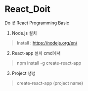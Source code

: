 # React_Doit

Do it!
React Programming Basic

1. Node.js 설치
>Install : https://nodejs.org/en/

2. React-app 설치
cmd에서
> npm install -g create-react-app

3. Project 생성
> create-react-app (project name)

